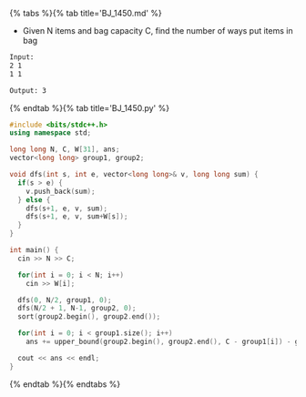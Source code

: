 {% tabs %}{% tab title='BJ_1450.md' %}

* Given N items and bag capacity C, find the number of ways put items in bag

```txt
Input:
2 1
1 1

Output: 3
```

{% endtab %}{% tab title='BJ_1450.py' %}

```cpp
#include <bits/stdc++.h>
using namespace std;

long long N, C, W[31], ans;
vector<long long> group1, group2;

void dfs(int s, int e, vector<long long>& v, long long sum) {
  if(s > e) {
    v.push_back(sum);
  } else {
    dfs(s+1, e, v, sum);
    dfs(s+1, e, v, sum+W[s]);
  }
}

int main() {
  cin >> N >> C;

  for(int i = 0; i < N; i++)
    cin >> W[i];

  dfs(0, N/2, group1, 0);
  dfs(N/2 + 1, N-1, group2, 0);
  sort(group2.begin(), group2.end());

  for(int i = 0; i < group1.size(); i++)
    ans += upper_bound(group2.begin(), group2.end(), C - group1[i]) - group2.begin();

  cout << ans << endl;
}
```

{% endtab %}{% endtabs %}
